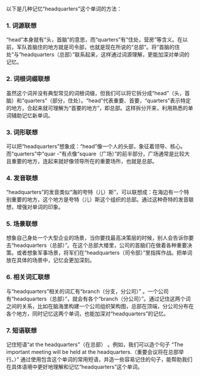 以下是几种记忆“headquarters”这个单词的方法：

### 1. 词源联想
“head”本身就有“头，首脑”的意思，而“quarters”有“住处，营房”等含义。在以前，军队首脑住的地方就是司令部，也就是现在所说的“总部”。将“首脑的住处”与“headquarters（总部）”联系起来，这样通过词源理解，更能加深对单词的记忆。

### 2. 词根词缀联想
虽然这个词并没有典型常见的词根词缀，但我们可以将它拆分成“head”（头，首脑）和“quarters”（部分，住处）。“head”代表重要、首要，“quarters”表示特定的地方，合起来就可理解为“首要的地方”，即总部。这样拆分开来，利用熟悉的单词辅助记忆新单词。

### 3. 词形联想
可以把“headquarters”想象成：“head”像一个人的头部，象征着领导、核心。而“quarters”中“quar -”有点像“square（广场）”的前半部分，广场通常是比较大且重要的地方，连起来就好像领导所在的重要场所，也就是总部。

### 4. 发音联想
“headquarters”的发音类似“海的夸特（儿）斯”，可以联想成：在海边有一个特别重要的地方，这个地方是夸特（儿）斯这个组织的总部。通过这种奇特的发音联想，增强对单词的印象。

### 5. 场景联想
想象自己身处一个大型企业的场景，当你要找最高决策层的时候，别人会告诉你要去“headquarters（总部）”。在这个总部大楼里，公司的首脑们在做着各种重要决策。或者想象军事场景，将军们在“headquarters（司令部）”里指挥作战。把单词放在具体的场景中，记忆会更加深刻。

### 6. 相关词汇联想
与“headquarters”相关的词汇有“branch（分支，分公司）” 。一个公司有“headquarters（总部）”，就会有各个“branch（分公司）”。通过记住这两个词之间的关系，比如在脑海里构建一个公司组织架构图，总部在顶端，分公司分布在各个地方，同时记忆这两个单词，也能加深对“headquarters”的记忆。

### 7. 短语联想
记住短语“at the headquarters”（在总部） 。例如，我们可以造个句子 “The important meeting will be held at the headquarters.（重要会议将在总部举行。）” 通过使用包含这个单词的常用短语，并造一些容易记住的句子，能帮助我们在具体语境中更好地理解和记忆“headquarters”这个单词。 